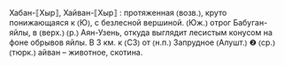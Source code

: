 ---
---

Хабан-⟦Хыр⟧, Хайван-⟦Хыр⟧
: протяженная ⦅возв.⦆, круто понижающаяся к ⦅Ю⦆, с безлесной вершиной. ⦅Юж.⦆ отрог Бабуган-яйлы, в ⦅верх.⦆ ⦅р.⦆ Аян-Узень, откуда выглядит лесистым конусом на фоне обрывов яйлы. В 3 км. к ⦅СЗ⦆ от ⦅н.п.⦆ Запрудное ⦅Алушт.⦆ ❷ ⦅ср.⦆ ⦅тюрк.⦆ айван – животное, скотина. 
